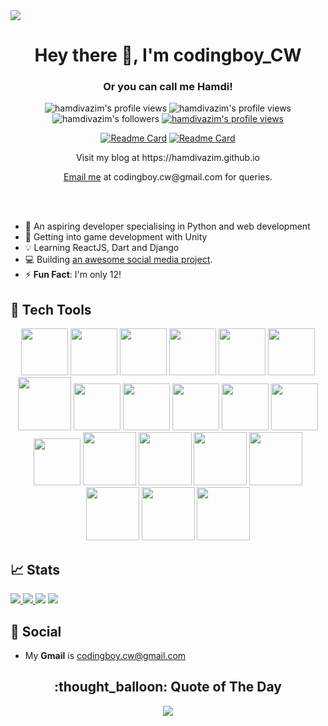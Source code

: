 <img src="https://raw.githubusercontent.com/hamdivazim/hamdivazim/main/pfp-wide.png" align="center" />
<h1 align="center">Hey there 👋, I'm codingboy_CW</h1>
<h3 align="center">Or you can call me Hamdi!</h3>

<p align="center"> 
 <img src="https://komarev.com/ghpvc/?username=hamdivazim&label=Profile%20views&color=0e75b6&style=flat" alt="hamdivazim's profile views" /> 
 <img src="https://img.shields.io/badge/Languages-Python | Swift | Kotlin | Web Dev -green.svg" alt="hamdivazim's profile views" />
 <img src="https://img.shields.io/github/followers/hamdivazim.svg?style=social&label=Follow&maxAge=2592000" alt="hamdivazim's followers" />
 <a href="https://hamdivazim.github.io"><img src="https://img.shields.io/badge/My Blog-hamdivazim.github.io-00c1c1.svg" alt="hamdivazim's profile views" /></a>
</p>

<div align="center">
 
 [![Readme Card](https://github-readme-stats.vercel.app/api/pin/?username=hamdivazim&repo=CodeGlob)](https://github.com/hamdivazim/CodeGlob)
 [![Readme Card](https://github-readme-stats.vercel.app/api/pin/?username=hamdivazim&repo=usefulib)](https://github.com/hamdivazim/usefulib)
 
</div>

<p align="center"> Visit my blog at https://hamdivazim.github.io </p>
<p align="center"> <a href="https://mail.google.com/mail/u/0/#inbox?compose=CllgCJZWxkpPZtBzFzqDRRDcWPnKzbtQpWgScSKCcHwMdMmjkHPzNPwQPVCSkvkcZVXmFzjJVdV">Email me</a> at codingboy.cw@gmail.com for queries. </p>


<br/>
<br/>

- 👀 An aspiring developer specialising in Python and web development
- 🌱 Getting into game development with Unity
- 💡 Learning ReactJS, Dart and Django
- 💻 Building [an awesome social media project](https://github.com/hamdivazim/CodeGlob).
- ⚡ **Fun Fact**: I'm only 12!

## :hammer: Tech Tools
<p align="center">
 
 <img src="https://raw.githubusercontent.com/hamdivazim/hamdivazim/main/assets/pylogo.png" width=75px />
 <img src="https://raw.githubusercontent.com/hamdivazim/hamdivazim/main/assets/swiftlogo.png" width=75px />
 <img src="https://raw.githubusercontent.com/hamdivazim/hamdivazim/main/assets/htmllogo.png" width=75px />
 <img src="https://raw.githubusercontent.com/hamdivazim/hamdivazim/main/assets/csslogo.png" width=75px />
 <img src="https://raw.githubusercontent.com/hamdivazim/hamdivazim/main/assets/jslogo.png" width=75px />
 <img src="https://raw.githubusercontent.com/hamdivazim/hamdivazim/main/assets/unitylogo.png" width=75px />
 <img src="https://raw.githubusercontent.com/hamdivazim/hamdivazim/main/assets/csharplogo.png" height=85px />
 <img src="https://raw.githubusercontent.com/hamdivazim/hamdivazim/main/assets/kotlinlogo.png" width=75px />
 <img src="https://raw.githubusercontent.com/hamdivazim/hamdivazim/main/assets/gitlogo.png" width=75px />
 <img src="https://raw.githubusercontent.com/hamdivazim/hamdivazim/main/assets/tensorflowlogo.png" width=75px />
 <img src="https://raw.githubusercontent.com/hamdivazim/hamdivazim/main/assets/xcodelogo.png" width=75px />
 <img src="https://raw.githubusercontent.com/hamdivazim/hamdivazim/main/assets/vscodelogo.png" width=75px />
 <img src="https://raw.githubusercontent.com/hamdivazim/hamdivazim/main/assets/androidstudiologo.png" width=75px />
 <img src="https://raw.githubusercontent.com/hamdivazim/hamdivazim/main/assets/firebase.svg" height=85px />
 <img src="https://raw.githubusercontent.com/hamdivazim/hamdivazim/main/assets/figmalogo.png" height=85px />
 <img src="https://raw.githubusercontent.com/hamdivazim/hamdivazim/main/assets/dartlogo.png" height=85px />
 <img src="https://raw.githubusercontent.com/hamdivazim/hamdivazim/main/assets/flutterlogo.png" height=85px />
 <img src="https://raw.githubusercontent.com/hamdivazim/hamdivazim/main/assets/reactlogo.png" height=85px />
 <img src="https://raw.githubusercontent.com/hamdivazim/hamdivazim/main/assets/djangologo.png" height=85px />
 <img src="https://raw.githubusercontent.com/hamdivazim/hamdivazim/main/assets/kivylogo.png" height=85px />
</p>

## 📈 Stats
<a href="https://github.com/hamdivazim"> <img src="https://github-readme-stats.vercel.app/api?username=hamdivazim&include_all_commits=true"> </a>
<a href="https://github.com/hamdivazim"> <img src="https://github-readme-streak-stats.herokuapp.com/?user=hamdivazim"> </a>
<a href="https://github.com/hamdivazim"> <img src="https://github-readme-stats.vercel.app/api/top-langs/?username=hamdivazim" ></a>
<a href="https://github.com/hamdivazim"> <img src="https://github-readme-activity-graph.cyclic.app/graph?username=hamdivazim&&bg_color=009EA0&color=ffffff&line=03494A&point=ffffff"> </a>

## :link: Social
- My **Gmail** is [codingboy.cw@gmail.com](https://mail.google.com/mail/u/0/#inbox?compose=CllgCJZWxkpPZtBzFzqDRRDcWPnKzbtQpWgScSKCcHwMdMmjkHPzNPwQPVCSkvkcZVXmFzjJVdV)

<center>
 <h2> :thought_balloon: Quote of The Day</h2>
 <a href="#"> <img src="https://quotes-github-readme.vercel.app/api?type=horizontal"> </a>
</center>
